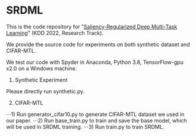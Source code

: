 # SRDML

This is the code repository for "[Saliency-Regularized Deep Multi-Task Learning](https://dl.acm.org/doi/abs/10.1145/3534678.3539442)" (KDD 2022, Research Track). 

We provide the source code for experiments on both synthetic dataset and CIFAR-MTL.

We test our code with Spyder in Anaconda, Python 3.8, TensorFlow-gpu x2.0 on a Windows machine.

1. Synthetic Experiment

Please directly run synthetic.py.

2. CIFAR-MTL

⋅⋅⋅1) Run generator_cifar10.py to generate CIFAR-MTL dataset we used in our paper.
⋅⋅⋅2) Run base_train.py to train and save the base model, which will be used in SRDML training.
⋅⋅⋅3) Run train.py to train SRDML.
